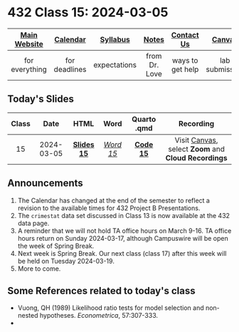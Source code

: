 # 432 Class 15: 2024-03-05

[Main Website](https://thomaselove.github.io/432-2024/) | [Calendar](https://thomaselove.github.io/432-2024/calendar.html) | [Syllabus](https://thomaselove.github.io/432-syllabus-2024/) | [Notes](https://thomaselove.github.io/432-notes/) | [Contact Us](https://thomaselove.github.io/432-2024/contact.html) | [Canvas](https://canvas.case.edu) | [Data and Code](https://github.com/THOMASELOVE/432-data) | [Sources](https://github.com/THOMASELOVE/432-classes-2024/tree/main/sources)
:-----------: | :--------------: | :----------: | :---------: | :-------------: | :-----------: | :------------: |:------:
for everything | for deadlines | expectations | from Dr. Love | ways to get help | lab submission | for downloads | to read

## Today's Slides

Class | Date | HTML | Word | Quarto .qmd | Recording
:---: | :--------: | :------: | :------: | :------: | :-------------:
15 | 2024-03-05 | **[Slides 15](https://thomaselove.github.io/432-slides-2024/slides15.html)** | *[Word 15](https://thomaselove.github.io/432-slides-2024/slides15w.docx)* | **[Code 15](https://github.com/THOMASELOVE/432-slides-2024/blob/main/slides15.qmd)** | Visit [Canvas](https://canvas.case.edu/), select **Zoom** and **Cloud Recordings**

## Announcements

1. The Calendar has changed at the end of the semester to reflect a revision to the available times for 432 Project B Presentations.
2. The `crimestat` data set discussed in Class 13 is now available at the 432 data page.
3. A reminder that we will not hold TA office hours on March 9-16. TA office hours return on Sunday 2024-03-17, although Campuswire will be open the week of Spring Break.
4. Next week is Spring Break. Our next class (class 17) after this week will be held on Tuesday 2024-03-19.
5. More to come.

## Some References related to today's class

- Vuong, QH (1989) Likelihood ratio tests for model selection and non-nested hypotheses. *Econometrica*, 57:307-333.
- 

